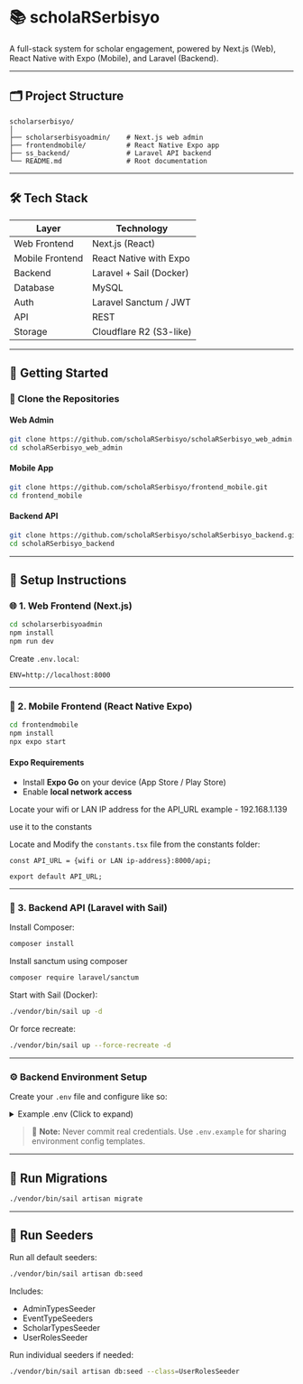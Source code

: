 # 📚 scholaRSerbisyo

A full-stack system for scholar engagement, powered by Next.js (Web), React Native with Expo (Mobile), and Laravel (Backend).

---

## 🗂️ Project Structure

```
scholarserbisyo/
│
├── scholarserbisyoadmin/    # Next.js web admin
├── frontendmobile/          # React Native Expo app
├── ss_backend/              # Laravel API backend
└── README.md                # Root documentation
```

---

## 🛠️ Tech Stack

| Layer           | Technology                 |
|----------------|----------------------------|
| Web Frontend   | Next.js (React)            |
| Mobile Frontend| React Native with Expo     |
| Backend        | Laravel + Sail (Docker)    |
| Database       | MySQL                      |
| Auth           | Laravel Sanctum / JWT      |
| API            | REST                       |
| Storage        | Cloudflare R2 (S3-like)    |

---

## 🚀 Getting Started

### 📁 Clone the Repositories

#### Web Admin

```bash
git clone https://github.com/scholaRSerbisyo/scholaRSerbisyo_web_admin.git
cd scholaRSerbisyo_web_admin
```

#### Mobile App

```bash
git clone https://github.com/scholaRSerbisyo/frontend_mobile.git
cd frontend_mobile
```

#### Backend API

```bash
git clone https://github.com/scholaRSerbisyo/scholaRSerbisyo_backend.git
cd scholaRSerbisyo_backend
```

---

## 🔧 Setup Instructions

### 🌐 1. Web Frontend (Next.js)

```bash
cd scholarserbisyoadmin
npm install
npm run dev
```

Create `.env.local`:

```env
ENV=http://localhost:8000
```

---

### 📱 2. Mobile Frontend (React Native Expo)

```bash
cd frontendmobile
npm install
npx expo start
```

#### Expo Requirements

- Install **Expo Go** on your device (App Store / Play Store)
- Enable **local network access**

Locate your wifi or LAN IP address for the API_URL
example - 192.168.1.139

use it to the constants

Locate and Modify the `constants.tsx` file from the constants folder:

```constants.tsx
const API_URL = {wifi or LAN ip-address}:8000/api;

export default API_URL;
```

---

### 🧠 3. Backend API (Laravel with Sail)

Install Composer:

```bash
composer install
```

Install sanctum using composer

```bash
composer require laravel/sanctum
```

Start with Sail (Docker):

```bash
./vendor/bin/sail up -d
```

Or force recreate:

```bash
./vendor/bin/sail up --force-recreate -d
```

---

### ⚙️ Backend Environment Setup

Create your `.env` file and configure like so:

<details>
<summary>Example .env (Click to expand)</summary>

```env
APP_NAME=Laravel
APP_ENV=local
APP_KEY=base64:your-app-key-here
APP_DEBUG=true
APP_TIMEZONE=Asia/Manila
APP_URL=http://localhost

APP_LOCALE=en
APP_FALLBACK_LOCALE=en
APP_FAKER_LOCALE=en_US

APP_MAINTENANCE_DRIVER=file
# APP_MAINTENANCE_STORE=database

BCRYPT_ROUNDS=12

LOG_CHANNEL=stack
LOG_STACK=single
LOG_DEPRECATIONS_CHANNEL=null
LOG_LEVEL=debug

DB_CONNECTION=mysql
DB_HOST=mysql
DB_PORT=3306
DB_DATABASE=laravel
DB_USERNAME=sail
DB_PASSWORD=password

SESSION_DRIVER=database
SESSION_LIFETIME=120
SESSION_ENCRYPT=false
SESSION_PATH=/
SESSION_DOMAIN=null

BROADCAST_CONNECTION=log
FILESYSTEM_DISK=local
QUEUE_CONNECTION=database

CACHE_STORE=database
CACHE_PREFIX=

MEMCACHED_HOST=127.0.0.1

REDIS_CLIENT=phpredis
REDIS_HOST=redis
REDIS_PASSWORD=null
REDIS_PORT=6379

MAIL_MAILER=smtp
MAIL_HOST=mailpit
MAIL_PORT=1025
MAIL_USERNAME=null
MAIL_PASSWORD=null
MAIL_ENCRYPTION=null
MAIL_FROM_ADDRESS="hello@example.com"
MAIL_FROM_NAME="${APP_NAME}"

AWS_ACCESS_KEY_ID=your-aws-access-key-id
AWS_SECRET_ACCESS_KEY=your-aws-secret-access-key
AWS_DEFAULT_REGION=us-east-1
AWS_BUCKET=your-aws-bucket-name
AWS_USE_PATH_STYLE_ENDPOINT=false

VITE_APP_NAME="${APP_NAME}"

SCOUT_DRIVER=meilisearch
MEILISEARCH_HOST=http://meilisearch:7700
MEILISEARCH_NO_ANALYTICS=false

# Cloudflare R2
CLOUDFLARE_ACCOUNT_ID=your-cloudflare-account-id
CLOUDFLARE_ACCESS_KEY_ID=your-cloudflare-access-key
CLOUDFLARE_SECRET_ACCESS_KEY=your-cloudflare-secret-key
CLOUDFLARE_BUCKET_NAME=eventimages
```

</details>

> 🔐 **Note:** Never commit real credentials. Use `.env.example` for sharing environment config templates.

---

## 🧱 Run Migrations

```bash
./vendor/bin/sail artisan migrate
```

---

## 🌱 Run Seeders

Run all default seeders:

```bash
./vendor/bin/sail artisan db:seed
```

Includes:

- AdminTypesSeeder
- EventTypeSeeders
- ScholarTypesSeeder
- UserRolesSeeder

Run individual seeders if needed:

```bash
./vendor/bin/sail artisan db:seed --class=UserRolesSeeder
```
